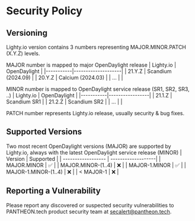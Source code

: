 # Security Policy

## Versioning 

Lighty.io version contains 3 numbers representing MAJOR.MINOR.PATCH (X.Y.Z) levels.

MAJOR number is mapped to major OpenDaylight release
| Lighty.io | OpenDaylight       |
|-----------|--------------------|
| 21.Y.Z    | Scandium (2024.09) |
| 20.Y.Z    | Calcium (2024.03)  |
| ...       |                    |

MINOR number is mapped to OpenDaylight service release (SR1, SR2, SR3, ..)
| Lighty.io | OpenDaylight    |
|-----------|-----------------|
| 21.1.Z    | Scandium SR1    |
| 21.2.Z    | Scandium SR2    |
| ...       |                 |

PATCH number represents Lighty.io release, usually security & bug fixes.

## Supported Versions

Two most recent OpenDaylight versions (MAJOR) are supported by Lighty.io, always with the latest OpenDaylight service release (MINOR)
| Version              | Supported          |
| ------------------   | -------------------|
| MAJOR.MINOR          | :white_check_mark: |
| MAJOR.MINOR-(1..4)   | :x:                |
| MAJOR-1.MINOR        | :white_check_mark: |
| MAJOR-1.MINOR-(1..4) | :x:                |
| < MAJOR-1            | :x:                |

## Reporting a Vulnerability

Please report any discovered or suspected security vulnerabilities to PANTHEON.tech product security team at secalert@pantheon.tech.
